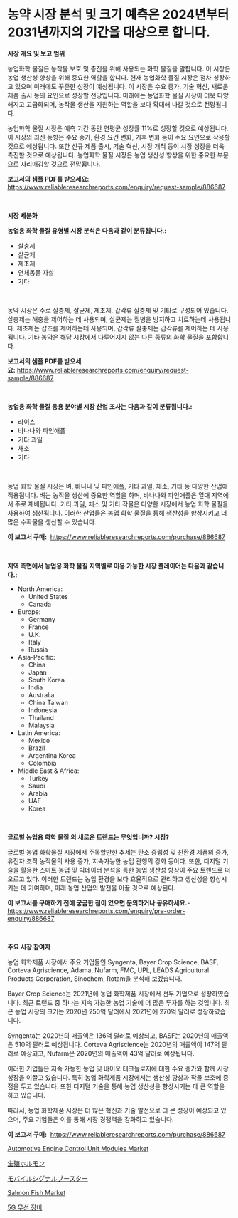 <p><h1>농약 시장 분석 및 크기 예측은 2024년부터 2031년까지의 기간을 대상으로 합니다.</h1></p><p><strong>시장 개요 및 보고 범위</strong></p>
<p><p>농업화학 물질은 농작물 보호 및 증진을 위해 사용되는 화학 물질을 말합니다. 이 시장은 농업 생산성 향상을 위해 중요한 역할을 합니다. 현재 농업화학 물질 시장은 점차 성장하고 있으며 미래에도 꾸준한 성장이 예상됩니다. 이 시장은 수요 증가, 기술 혁신, 새로운 제품 출시 등의 요인으로 성장할 전망입니다. 미래에는 농업화학 물질 시장이 더욱 다양해지고 고급화되며, 농작물 생산을 지원하는 역할을 보다 확대해 나갈 것으로 전망됩니다. </p><p>농업화학 물질 시장은 예측 기간 동안 연평균 성장률 11%로 성장할 것으로 예상됩니다. 이 시장의 최신 동향은 수요 증가, 환경 요건 변화, 기후 변화 등이 주요 요인으로 작용할 것으로 예상됩니다. 또한 신규 제품 출시, 기술 혁신, 시장 개척 등이 시장 성장을 더욱 촉진할 것으로 예상됩니다. 농업화학 물질 시장은 농업 생산성 향상을 위한 중요한 부문으로 자리매김할 것으로 전망됩니다.</p></p>
<p><strong>보고서의 샘플 PDF를 받으세요:</strong> <a href="https://www.reliableresearchreports.com/enquiry/request-sample/886687">https://www.reliableresearchreports.com/enquiry/request-sample/886687</a></p>
<p>&nbsp;</p>
<p><strong>시장 세분화</strong></p>
<p><strong>농업용 화학 물질 유형별 시장 분석은 다음과 같이 분류됩니다.:</strong></p>
<p><ul><li>살충제</li><li>살균제</li><li>제초제</li><li>연체동물 자살</li><li>기타</li></ul></p>
<p>&nbsp;</p>
<p><p>농약 시장은 주로 살충제, 살균제, 제초제, 갑각류 살충제 및 기타로 구성되어 있습니다. 살충제는 해충을 제어하는 데 사용되며, 살균제는 질병을 방지하고 치료하는데 사용됩니다. 제초제는 잡초를 제어하는데 사용되며, 갑각류 살충제는 갑각류를 제어하는 데 사용됩니다. 기타 농약은 해당 시장에서 다루어지지 않는 다른 종류의 화학 물질을 포함합니다.</p></p>
<p><strong>보고서의 샘플 PDF를 받으세요:</strong>&nbsp;<a href="https://www.reliableresearchreports.com/enquiry/request-sample/886687">https://www.reliableresearchreports.com/enquiry/request-sample/886687</a></p>
<p>&nbsp;</p>
<p><strong> 농업용 화학 물질 응용 분야별 시장 산업 조사는 다음과 같이 분류됩니다.:</strong></p>
<p><ul><li>라이스</li><li>바나나와 파인애플</li><li>기타 과일</li><li>채소</li><li>기타</li></ul></p>
<p>&nbsp;</p>
<p><p>농업 화학 물질 시장은 벼, 바나나 및 파인애플, 기타 과일, 채소, 기타 등 다양한 산업에 적용됩니다. 벼는 농작물 생산에 중요한 역할을 하며, 바나나와 파인애플은 열대 지역에서 주로 재배됩니다. 기타 과일, 채소 및 기타 작물은 다양한 시장에서 농업 화학 물질을 사용하여 생산됩니다. 이러한 산업들은 농업 화학 물질을 통해 생산성을 향상시키고 더 많은 수확물을 생산할 수 있습니다.</p></p>
<p><strong>이 보고서 구매:</strong>&nbsp; <a href="https://www.reliableresearchreports.com/purchase/886687">https://www.reliableresearchreports.com/purchase/886687</a></p>
<p>&nbsp;</p>
<p><strong>지역 측면에서 농업용 화학 물질 지역별로 이용 가능한 시장 플레이어는 다음과 같습니다.:</strong></p>
<p><ul>
    <li>
        North America:
        <ul>
            <li>United States</li>
            <li>Canada</li>
        </ul>
    </li>
    <li>
        Europe:
        <ul>
            <li>Germany</li>
            <li>France</li>
            <li>U.K.</li>
            <li>Italy</li>
            <li>Russia</li>
        </ul>
    </li>
    <li>
        Asia-Pacific:
        <ul>
            <li>China</li>
            <li>Japan</li>
            <li>South Korea</li>
            <li>India</li>
            <li>Australia</li>
            <li>China Taiwan</li>
            <li>Indonesia</li>
            <li>Thailand</li>
            <li>Malaysia</li>
        </ul>
    </li>
    <li>
        Latin America:
        <ul>
            <li>Mexico</li>
            <li>Brazil</li>
            <li>Argentina Korea</li>
            <li>Colombia</li>
        </ul>
    </li>
    <li>
        Middle East & Africa:
        <ul>
            <li>Turkey</li>
            <li>Saudi</li>
            <li>Arabia</li>
            <li>UAE</li>
            <li>Korea</li>
        </ul>
    </li>
    </ul></p>
<p>&nbsp;</p>
<p><strong>글로벌 농업용 화학 물질 의 새로운 트렌드는 무엇입니까? 시장?</strong></p>
<p><p>글로벌 농업 화학물질 시장에서 주목할만한 추세는 탄소 중립성 및 친환경 제품의 증가, 유전자 조작 농작물의 사용 증가, 지속가능한 농업 관행의 강화 등이다. 또한, 디지털 기술을 활용한 스마트 농업 및 빅데이터 분석을 통한 농업 생산성 향상이 주요 트렌드로 떠오르고 있다. 이러한 트렌드는 농업 환경을 보다 효율적으로 관리하고 생산성을 향상시키는 데 기여하며, 미래 농업 산업의 발전을 이끌 것으로 예상된다.</p></p>
<p><strong>이 보고서를 구매하기 전에 궁금한 점이 있으면 문의하거나 공유하세요.</strong>- <a href="https://www.reliableresearchreports.com/enquiry/pre-order-enquiry/886687">https://www.reliableresearchreports.com/enquiry/pre-order-enquiry/886687</a></p>
<p>&nbsp;</p>
<p><strong>주요 시장 참여자</strong></p>
<p><p>농업 화학제품 시장에서 주요 기업들인 Syngenta, Bayer Crop Science, BASF, Corteva Agriscience, Adama, Nufarm, FMC, UPL, LEADS Agricultural Products Corporation, Sinochem, Rotam을 분석해 보겠습니다. </p><p>Bayer Crop Science는 2021년에 농업 화학제품 시장에서 선두 기업으로 성장하였습니다. 최근 트랜드 중 하나는 지속 가능한 농업 기술에 더 많은 투자를 하는 것입니다. 최근 농업 시장의 크기는 2020년 250억 달러에서 2021년에 270억 달러로 성장하였습니다. </p><p>Syngenta는 2020년의 매출액은 136억 달러로 예상되고, BASF는 2020년의 매출액은 510억 달러로 예상됩니다. Corteva Agriscience는 2020년의 매출액이 147억 달러로 예상되고, Nufarm은 2020년의 매출액이 43억 달러로 예상됩니다. </p><p>이러한 기업들은 지속 가능한 농업 및 바이오 테크놀로지에 대한 수요 증가와 함께 시장 성장을 이끌고 있습니다. 특히 농업 화학제품 시장에서는 생산성 향상과 작물 보호에 중점을 두고 있습니다. 또한 디지털 기술을 통해 농업 생산성을 향상시키는 데 큰 역할을 하고 있습니다. </p><p>따라서, 농업 화학제품 시장은 더 많은 혁신과 기술 발전으로 더 큰 성장이 예상되고 있으며, 주요 기업들은 이를 통해 시장 경쟁력을 강화하고 있습니다.</p></p>
<p><strong>이 보고서 구매:</strong>&nbsp;&nbsp;<a href="https://www.reliableresearchreports.com/purchase/886687">https://www.reliableresearchreports.com/purchase/886687</a></p>
<p><p><a href="https://issuu.com/reportprime-2/docs/automotive-engine-control-unit-modules-market-size">Automotive Engine Control Unit Modules Market</a></p><p><a href="https://github.com/jkjreqjscoxx7/Market-Research-Report-List-1/blob/main/992881417417.md">生殖ホルモン</a></p><p><a href="https://github.com/hilmi-2a/Market-Research-Report-List-1/blob/main/448921617418.md">モバイルシグナルブースター</a></p><p><a href="https://github.com/castoriffic/Market-Research-Report-List-4/blob/main/salmon-fish-market.md">Salmon Fish Market</a></p><p><a href="https://github.com/BrettWeberrt8767765/Market-Research-Report-List-1/blob/main/249805916080.md">5G 무선 장비</a></p></p>
